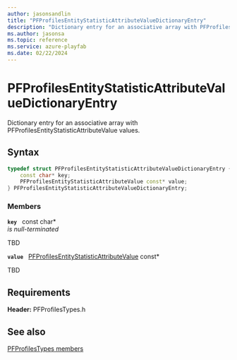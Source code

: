 ```yaml
---
author: jasonsandlin
title: "PFProfilesEntityStatisticAttributeValueDictionaryEntry"
description: "Dictionary entry for an associative array with PFProfilesEntityStatisticAttributeValue values."
ms.author: jasonsa
ms.topic: reference
ms.service: azure-playfab
ms.date: 02/22/2024
---
```


# PFProfilesEntityStatisticAttributeValueDictionaryEntry  

Dictionary entry for an associative array with PFProfilesEntityStatisticAttributeValue values.  

## Syntax  
  
```cpp
typedef struct PFProfilesEntityStatisticAttributeValueDictionaryEntry {  
    const char* key;  
    PFProfilesEntityStatisticAttributeValue const* value;  
} PFProfilesEntityStatisticAttributeValueDictionaryEntry;  
```
  
### Members  
  
**`key`** &nbsp; const char*  
*is null-terminated*  
  
TBD  
  
**`value`** &nbsp; [PFProfilesEntityStatisticAttributeValue](pfprofilesentitystatisticattributevalue.md) const*  
  
TBD  
  
  
## Requirements  
  
**Header:** PFProfilesTypes.h
  
## See also  
[PFProfilesTypes members](../pfprofilestypes_members.md)  

  
  
